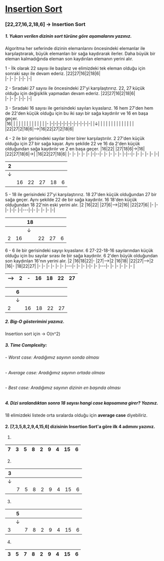 # [Insertion Sort](https://app.patika.dev/courses/veri-yapilari-ve-algoritmalar/insertion-sort-proje)
### [22,27,16,2,18,6] -> Insertion Sort

##### 1. Yukarı verilen dizinin sort türüne göre aşamalarını yazınız.

Algoritma her seferinde dizinin elemanlarını öncesindeki elemanlar ile karşılaştırarak, büyük elemanları bir sağa kaydırarak ilerler. Daha büyük bir eleman kalmadığında eleman son kaydırılan elemanın yerini alır.
   
1 - İlk olarak 22 sayısı ile başlarız ve elimizdeki tek eleman olduğu için sonraki sayı ile devam ederiz.
|22|27|16|2|18|6|     
|- |- |- |-|- |-|
    
2 - Sıradaki 27 sayısı ile öncesindeki 27'yi karşılaştırırız. 22, 27 küçük olduğu için değişiklik yapmadan devam ederiz.
|22|27|16|2|18|6|     
|- |- |- |-|- |-|
    
3 - Sıradaki 16 sayısı ile gerisindeki sayıları kıyaslarız. 16 hem 27'den hem de 22'den küçük olduğu için bu iki sayı bir sağa kaydırılır ve 16 en başa geçer.\
|16| | | | | | | | | | | | |
|- |-|-|-|-|-|-|-|-|-|-|-|-|
|&darr;| | |  | | | | | | | | | |
|  |22|27|2|18|6|-->|16|22|27|2|18|6| 

       
4 - 2 ile bir gerisindeki sayılar birer birer karşılaştırılır. 2 27'den küçük olduğu için 27 bir sağa kayar. Aynı şekilde 22 ve 16 da 2'den küçük olduğundan sağa kaydırılır ve 2 en başa geçer.
|16|22|  |27|18|6|->|16|  |22|27|18|6|->|  |16|22|27|18|6| 
|- |- |- |- |- |-|--|- |- |- |- |- |-|--|- |- |- |- |- |-|

|2     | | | | | |
|- |- |- |- |- |-|
|&darr;| | | | | |
|  |16|22|27|18|6|

    
5 - 18 ile gerisindeki 27'yi karşılaştırırız. 18 27'den küçük olduğundan 27 bir sağa geçer. Aynı şekilde 22 de bir sağa kaydırılır. 16 18'den küçük olduğundan 18 22'nin eski yerini alır.
|2 |16|22| |27|6|-->|2|16|  |22|27|6|
|- |- |- |-|- |-|---|-|- |- |- |- |-|

| |  |18|  |  | |
|-|- |- |- |- |-|
| |  |&darr;| |||
|2|16|  |22|27|6|

   
6 - 6 ile bir gerisindeki sayıyı kıyaslanır. 6 27-22-18-16 sayılarından küçük olduğu için bu sayılar sırası ile bir sağa kaydırılır. 6 2'den büyük olduğundan son kaydırılan 16'nın yerini alır.
|2 |16|18|22|- |27|-->|2 |16|18| |22|27|-->|2 |16|- |18|22|27|
|- |- |- |- |- |- |---|- |- |- |-|- |- |---|- |- |- |- |- |- |
    
|-->|2 |- |16|18|22|27|
|---|- |- |- |- |- |- |

| |6     | | | | |
|-|-     |-|-|-|-|
| |&darr;| | | | |
|2|  |16|18|22|27|

##### 2. Big-O gösterimini yazınız.
Insertion sort için -> O(n^2)

##### 3. Time Complexity: 
###### - Worst case: Aradığımız sayının sonda olması

###### - Average case: Aradığımız sayının ortada olması

###### - Best case: Aradığımız sayının dizinin en başında olması

##### 4. Dizi sıralandıktan sonra 18 sayısı hangi case kapsamına girer? Yazınız.
18 elimizdeki listede orta sıralarda olduğu için **average case** diyebiliriz.
    
#### 2. [7,3,5,8,2,9,4,15,6] dizisinin Insertion Sort'a göre ilk 4 adımını yazınız.
1.
|7|3|5|8|2|9|4|15|6|      
|-|-|-|-|-|-|-|- |-|
2.
|3| | | | | | |  | |
|-|-|-|-|-|-|-|- |-|
|&darr;| | | | | ||||
|  |7|5|8|2|9|4|15|6|      

3.
| |5| | | | | |  | |
|-|-|-|-|-|-|-|- |-|
||&darr;| | | | | |||
|3| |7|8|2|9|4|15|6|

4.
|3|5|7|8|2|9|4|15|6|      
|-|-|-|-|-|-|-|- |-|
 